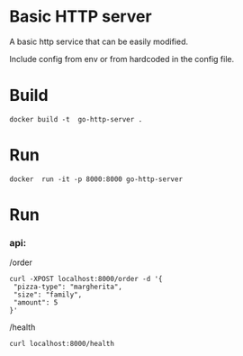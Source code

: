 # Basic HTTP server 
A basic http service that can be easily modified.

Include config from env or from hardcoded in the config file.


# Build
```
docker build -t  go-http-server .
```

# Run
```
docker  run -it -p 8000:8000 go-http-server
```

# Run 
### api: 

/order
```
curl -XPOST localhost:8000/order -d '{
 "pizza-type": "margherita",
 "size": "family",
 "amount": 5
}'
```

/health
```
curl localhost:8000/health
```
